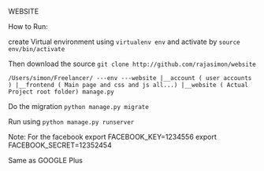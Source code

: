 WEBSITE

How to Run:

create Virtual environment using `virtualenv env` and activate by `source env/bin/activate`

Then download the source `git clone http://github.com/rajasimon/website`

`/Users/simon/Freelancer/
---env
---website
  |__account ( user accounts )
  |__frontend ( Main page and css and js all...)
  |__website ( Actual Project root folder)
  manage.py`

Do the migration `python manage.py migrate`

Run using `python manage.py runserver`

Note:
  For the facebook
  export FACEBOOK_KEY=1234556
  export FACEBOOK_SECRET=12352454

  Same as GOOGLE Plus
